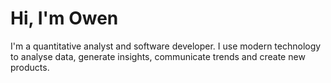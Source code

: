 # Hi, I'm Owen

I'm a quantitative analyst and software developer. I use modern technology to analyse data, generate insights, communicate trends and create new products.
